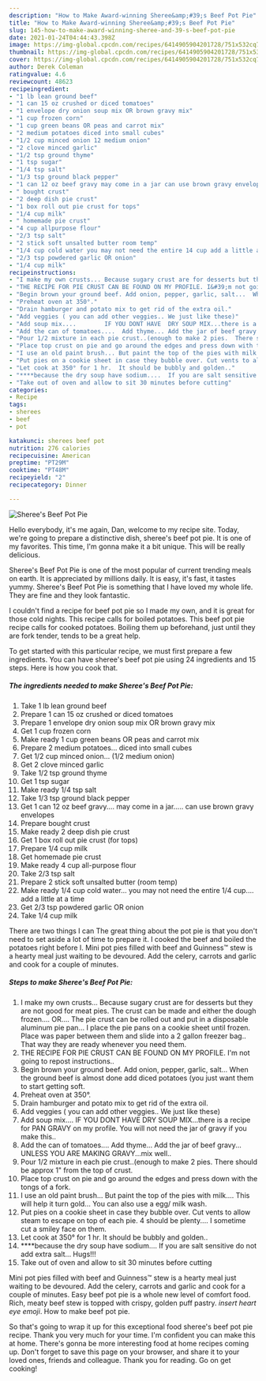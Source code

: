 ```yaml
---
description: "How to Make Award-winning Sheree&amp;#39;s Beef Pot Pie"
title: "How to Make Award-winning Sheree&amp;#39;s Beef Pot Pie"
slug: 145-how-to-make-award-winning-sheree-and-39-s-beef-pot-pie
date: 2021-01-24T04:44:43.398Z
image: https://img-global.cpcdn.com/recipes/6414905904201728/751x532cq70/sherees-beef-pot-pie-recipe-main-photo.jpg
thumbnail: https://img-global.cpcdn.com/recipes/6414905904201728/751x532cq70/sherees-beef-pot-pie-recipe-main-photo.jpg
cover: https://img-global.cpcdn.com/recipes/6414905904201728/751x532cq70/sherees-beef-pot-pie-recipe-main-photo.jpg
author: Derek Coleman
ratingvalue: 4.6
reviewcount: 48623
recipeingredient:
- "1 lb lean ground beef"
- "1 can 15 oz crushed or diced tomatoes"
- "1 envelope dry onion soup mix OR brown gravy mix"
- "1 cup frozen corn"
- "1 cup green beans OR peas and carrot mix"
- "2 medium potatoes diced into small cubes"
- "1/2 cup minced onion 12 medium onion"
- "2 clove minced garlic"
- "1/2 tsp ground thyme"
- "1 tsp sugar"
- "1/4 tsp salt"
- "1/3 tsp ground black pepper"
- "1 can 12 oz beef gravy may come in a jar can use brown gravy envelopes"
- " bought crust"
- "2 deep dish pie crust"
- "1 box roll out pie crust for tops"
- "1/4 cup milk"
- " homemade pie crust"
- "4 cup allpurpose flour"
- "2/3 tsp salt"
- "2 stick soft unsalted butter room temp"
- "1/4 cup cold water you may not need the entire 14 cup add a little at a time"
- "2/3 tsp powdered garlic OR onion"
- "1/4 cup milk"
recipeinstructions:
- "I make my own crusts... Because sugary crust are for desserts but they are not good for meat pies.  The crust can be made and either the dough frozen.... OR.... The pie crust can be rolled out and put in a disposable aluminum pie pan...  I place the pie pans on a cookie sheet until frozen.  Place was paper between them and slide into a 2 gallon freezer bag..  That way they are ready whenever you need them."
- "THE RECIPE FOR PIE CRUST CAN BE FOUND ON MY PROFILE. I&#39;m not going to repost instructions.."
- "Begin brown your ground beef. Add onion, pepper, garlic, salt...  When the ground beef is almost done add diced potatoes (you just want them to start getting soft."
- "Preheat oven at 350°."
- "Drain hamburger and potato mix to get rid of the extra oil."
- "Add veggies ( you can add other veggies.. We just like these)"
- "Add soup mix....        IF YOU DONT HAVE  DRY SOUP MIX...there is a recipe for PAN GRAVY on my profile.  You will not need the jar of gravy if you make this.."
- "Add the can of tomatoes....  Add thyme... Add the jar of beef gravy... UNLESS YOU ARE MAKING GRAVY...mix well.."
- "Pour 1/2 mixture in each pie crust..(enough to make 2 pies.  There should be approx 1&#34; from the top of crust."
- "Place top crust on pie and go around the edges and press down with the tongs of a fork."
- "I use an old paint brush... But paint the top of the pies with milk.... This will help it turn gold... You can also use a egg/ milk wash."
- "Put pies on a cookie sheet in case they bubble over. Cut vents to allow steam to escape on top of each pie. 4 should be plenty.... I sometime cut a smiley face on them."
- "Let cook at 350° for 1 hr.  It should be bubbly and golden.."
- "****because the dry soup have sodium....  If you are salt sensitive do not add extra salt... Hugs!!!"
- "Take out of oven and allow to sit 30 minutes before cutting"
categories:
- Recipe
tags:
- sherees
- beef
- pot

katakunci: sherees beef pot 
nutrition: 276 calories
recipecuisine: American
preptime: "PT29M"
cooktime: "PT48M"
recipeyield: "2"
recipecategory: Dinner

---
```



![Sheree&#39;s Beef Pot Pie](https://img-global.cpcdn.com/recipes/6414905904201728/751x532cq70/sherees-beef-pot-pie-recipe-main-photo.jpg)

Hello everybody, it's me again, Dan, welcome to my recipe site. Today, we're going to prepare a distinctive dish, sheree&#39;s beef pot pie. It is one of my favorites. This time, I'm gonna make it a bit unique. This will be really delicious.

Sheree&#39;s Beef Pot Pie is one of the most popular of current trending meals on earth. It is appreciated by millions daily. It is easy, it's fast, it tastes yummy. Sheree&#39;s Beef Pot Pie is something that I have loved my whole life. They are fine and they look fantastic.

I couldn&#39;t find a recipe for beef pot pie so I made my own, and it is great for those cold nights. This recipe calls for boiled potatoes. This beef pot pie recipe calls for cooked potatoes. Boiling them up beforehand, just until they are fork tender, tends to be a great help.


To get started with this particular recipe, we must first prepare a few ingredients. You can have sheree&#39;s beef pot pie using 24 ingredients and 15 steps. Here is how you cook that.

<!--inarticleads1-->

##### The ingredients needed to make Sheree&#39;s Beef Pot Pie:

1. Take 1 lb lean ground beef
1. Prepare 1 can 15 oz crushed or diced tomatoes
1. Prepare 1 envelope dry onion soup mix OR brown gravy mix
1. Get 1 cup frozen corn
1. Make ready 1 cup green beans OR peas and carrot mix
1. Prepare 2 medium potatoes... diced into small cubes
1. Get 1/2 cup minced onion... (1/2 medium onion)
1. Get 2 clove minced garlic
1. Take 1/2 tsp ground thyme
1. Get 1 tsp sugar
1. Make ready 1/4 tsp salt
1. Take 1/3 tsp ground black pepper
1. Get 1 can 12 oz beef gravy.... may come in a jar..... can use brown gravy envelopes
1. Prepare  bought crust
1. Make ready 2 deep dish pie crust
1. Get 1 box roll out pie crust (for tops)
1. Prepare 1/4 cup milk
1. Get  homemade pie crust
1. Make ready 4 cup all-purpose flour
1. Take 2/3 tsp salt
1. Prepare 2 stick soft unsalted butter (room temp)
1. Make ready 1/4 cup cold water... you may not need the entire 1/4 cup.... add a little at a time
1. Get 2/3 tsp powdered garlic OR onion
1. Take 1/4 cup milk


There are two things I can The great thing about the pot pie is that you don&#39;t need to set aside a lot of time to prepare it. I cooked the beef and boiled the potatoes right before I. Mini pot pies filled with beef and Guinness™ stew is a hearty meal just waiting to be devoured. Add the celery, carrots and garlic and cook for a couple of minutes. 

<!--inarticleads2-->

##### Steps to make Sheree&#39;s Beef Pot Pie:

1. I make my own crusts... Because sugary crust are for desserts but they are not good for meat pies.  The crust can be made and either the dough frozen.... OR.... The pie crust can be rolled out and put in a disposable aluminum pie pan...  I place the pie pans on a cookie sheet until frozen.  Place was paper between them and slide into a 2 gallon freezer bag..  That way they are ready whenever you need them.
1. THE RECIPE FOR PIE CRUST CAN BE FOUND ON MY PROFILE. I&#39;m not going to repost instructions..
1. Begin brown your ground beef. Add onion, pepper, garlic, salt...  When the ground beef is almost done add diced potatoes (you just want them to start getting soft.
1. Preheat oven at 350°.
1. Drain hamburger and potato mix to get rid of the extra oil.
1. Add veggies ( you can add other veggies.. We just like these)
1. Add soup mix....        IF YOU DONT HAVE  DRY SOUP MIX...there is a recipe for PAN GRAVY on my profile.  You will not need the jar of gravy if you make this..
1. Add the can of tomatoes....  Add thyme... Add the jar of beef gravy... UNLESS YOU ARE MAKING GRAVY...mix well..
1. Pour 1/2 mixture in each pie crust..(enough to make 2 pies.  There should be approx 1&#34; from the top of crust.
1. Place top crust on pie and go around the edges and press down with the tongs of a fork.
1. I use an old paint brush... But paint the top of the pies with milk.... This will help it turn gold... You can also use a egg/ milk wash.
1. Put pies on a cookie sheet in case they bubble over. Cut vents to allow steam to escape on top of each pie. 4 should be plenty.... I sometime cut a smiley face on them.
1. Let cook at 350° for 1 hr.  It should be bubbly and golden..
1. ****because the dry soup have sodium....  If you are salt sensitive do not add extra salt... Hugs!!!
1. Take out of oven and allow to sit 30 minutes before cutting


Mini pot pies filled with beef and Guinness™ stew is a hearty meal just waiting to be devoured. Add the celery, carrots and garlic and cook for a couple of minutes. Easy beef pot pie is a whole new level of comfort food. Rich, meaty beef stew is topped with crispy, golden puff pastry. *insert heart eye emoji*. How to make beef pot pie. 

So that's going to wrap it up for this exceptional food sheree&#39;s beef pot pie recipe. Thank you very much for your time. I'm confident you can make this at home. There's gonna be more interesting food at home recipes coming up. Don't forget to save this page on your browser, and share it to your loved ones, friends and colleague. Thank you for reading. Go on get cooking!
